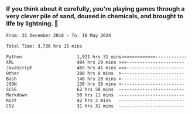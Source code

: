 ### If you think about it carefully, you're playing games through a very clever pile of sand, doused in chemicals, and brought to life by lightning.  👋


<!--START_SECTION:waka-->

```txt
From: 31 December 2018 - To: 18 May 2024

Total Time: 3,736 hrs 15 mins

Python                     1,921 hrs 31 mins>>>>>>>>>>>>>------------   51.43 %
XML                        484 hrs 29 mins >>>----------------------   12.97 %
JavaScript                 465 hrs 41 mins >>>----------------------   12.46 %
Other                      200 hrs 8 mins  >------------------------   05.36 %
Bash                       148 hrs 28 mins >------------------------   03.97 %
JSON                       130 hrs 36 mins >------------------------   03.50 %
SCSS                       62 hrs 58 mins  -------------------------   01.69 %
Markdown                   50 hrs 11 mins  -------------------------   01.34 %
Rust                       42 hrs 2 mins   -------------------------   01.13 %
CSV                        31 hrs 31 mins  -------------------------   00.84 %
```

<!--END_SECTION:waka-->
